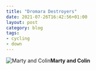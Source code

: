 ```yaml
---
title: "Dromara Destroyers"
date: 2021-07-26T16:42:56+01:00
layout: post
category: blog
tags:
- cycling
- down
---
```



 ![Marty and Colin](/images/2021/2021-07-26-dromara-destroyers.jpg)**Marty and Colin**
<!--more-->


